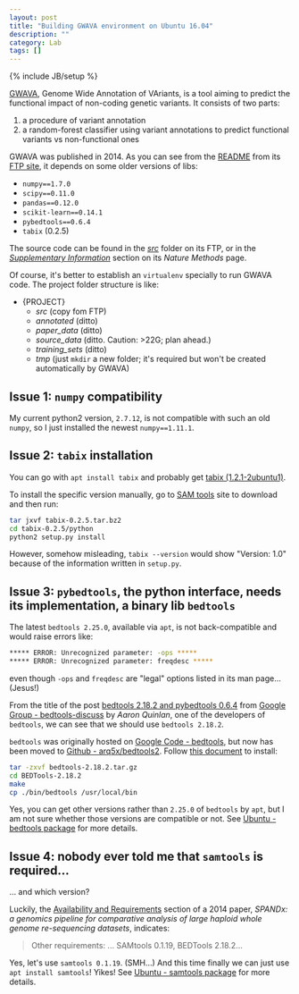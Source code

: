 ```yaml
---
layout: post
title: "Building GWAVA environment on Ubuntu 16.04"
description: ""
category: Lab
tags: []
---
```

{% include JB/setup %}

[GWAVA](https://www.sanger.ac.uk/sanger/StatGen_Gwava), Genome Wide Annotation of VAriants, is a tool aiming to predict the functional impact of non-coding genetic variants. It consists of two parts:

1. a procedure of variant annotation
2. a random-forest classifier using variant annotations to predict functional variants vs non-functional ones

GWAVA was published in 2014. As you can see from the [README](ftp://ftp.sanger.ac.uk/pub/resources/software/gwava/v1.0/README) from its [FTP site](ftp://ftp.sanger.ac.uk/pub/resources/software/gwava/v1.0/), it depends on some older versions of libs:

- `numpy==1.7.0`
- `scipy==0.11.0`
- `pandas==0.12.0`
- `scikit-learn==0.14.1`
- `pybedtools==0.6.4`
- `tabix` (0.2.5)

The source code can be found in the [_src_](ftp://ftp.sanger.ac.uk/pub/resources/software/gwava/v1.0/src/) folder on its FTP, or in the [_Supplementary Information_](http://www.nature.com/nmeth/journal/v11/n3/full/nmeth.2832.html#/supplementary-information) section on its _Nature Methods_ page.

Of course, it's better to establish an `virtualenv` specially to run GWAVA code. The project folder structure is like:

- {PROJECT}
    - _src_ (copy fom FTP)
    - _annotated_ (ditto)
    - _paper_data_ (ditto)
    - _source_data_ (ditto. Caution: >22G; plan ahead.)
    - _training_sets_ (ditto)
    - _tmp_ (just `mkdir` a new folder; it's required but won't be created automatically by GWAVA)

## Issue 1: `numpy` compatibility

My current python2 version, `2.7.12`, is not compatible with such an old `numpy`, so I just installed the newest `numpy==1.11.1`.

## Issue 2: `tabix` installation

You can go with `apt install tabix` and probably get [tabix (1.2.1-2ubuntu1)](http://packages.ubuntu.com/xenial/tabix).

To install the specific version manually, go to [SAM tools](https://sourceforge.net/projects/samtools/files/tabix/) site to download and then run:

```bash
tar jxvf tabix-0.2.5.tar.bz2
cd tabix-0.2.5/python
python2 setup.py install
```

However, somehow misleading, `tabix --version` would show "Version: 1.0" because of the information written in `setup.py`.

## Issue 3: `pybedtools`, the python interface, needs its implementation, a binary lib `bedtools`

The latest `bedtools 2.25.0`, available via `apt`, is not back-compatible and would raise errors like:

```bash
***** ERROR: Unrecognized parameter: -ops *****
***** ERROR: Unrecognized parameter: freqdesc *****
```

even though `-ops` and `freqdesc` are "legal" options listed in its man page... (Jesus!)

From the title of the post [bedtools 2.18.2 and pybedtools 0.6.4](https://groups.google.com/forum/#!topic/bedtools-discuss/8kfkutrodKI) from [Google Group - bedtools-discuss](https://groups.google.com/forum/#!forum/bedtools-discuss) by _Aaron Quinlan_, one of the developers of `bedtools`, we can see that we should use `bedtools 2.18.2`.

`bedtools` was originally hosted on [Google Code - bedtools](https://code.google.com/archive/p/bedtools/), but now has been moved to [Github - arq5x/bedtools2](https://github.com/arq5x/bedtools2/releases). Follow [this document](http://gensoft.pasteur.fr/docs/bedtools/2.19.1/content/installation.html) to install:

```bash
tar -zxvf bedtools-2.18.2.tar.gz
cd BEDTools-2.18.2
make
cp ./bin/bedtools /usr/local/bin
```

Yes, you can get other versions rather than `2.25.0` of `bedtools` by `apt`, but I am not sure whether those versions are compatible or not. See [Ubuntu - bedtools package](https://launchpad.net/ubuntu/+source/bedtools) for more details.

## Issue 4: nobody ever told me that `samtools` is required...

... and which version?

Luckily, the [Availability and Requirements](http://bmcresnotes.biomedcentral.com/articles/10.1186/1756-0500-7-618#Sec16) section of a 2014 paper, _SPANDx: a genomics pipeline for comparative analysis of large haploid whole genome re-sequencing datasets_, indicates:

> Other requirements: ... SAMtools 0.1.19, BEDTools 2.18.2...

Yes, let's use `samtools 0.1.19`. (SMH...) And this time finally we can just use `apt install samtools`! Yikes! See [Ubuntu - samtools package](https://launchpad.net/ubuntu/+source/samtools) for more details.